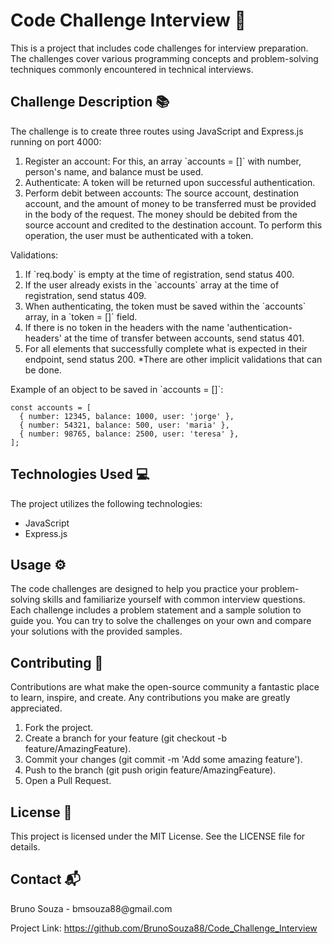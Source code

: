 <h1>Code Challenge Interview 🚀</h1>

<p>This is a project that includes code challenges for interview preparation. The challenges cover various programming concepts and problem-solving techniques commonly encountered in technical interviews.</p>

<h2>Challenge Description 📚</h2>

<p>The challenge is to create three routes using JavaScript and Express.js running on port 4000:</p>

<ol>
  <li>Register an account: For this, an array `accounts = []` with number, person's name, and balance must be used.</li>
  <li>Authenticate: A token will be returned upon successful authentication.</li>
  <li>Perform debit between accounts: The source account, destination account, and the amount of money to be transferred must be provided in the body of the request. The money should be debited from the source account and credited to the destination account. To perform this operation, the user must be authenticated with a token.</li>
</ol>

<p>Validations:</p>

<ol>
  <li>If `req.body` is empty at the time of registration, send status 400.</li>
  <li>If the user already exists in the `accounts` array at the time of registration, send status 409.</li>
  <li>When authenticating, the token must be saved within the `accounts` array, in a `token = []` field.</li>
  <li>If there is no token in the headers with the name 'authentication-headers' at the time of transfer between accounts, send status 401.</li>
  <li>For all elements that successfully complete what is expected in their endpoint, send status 200. *There are other implicit validations that can be done.</li>
</ol>

<p>Example of an object to be saved in `accounts = []`:</p>

<pre><code>const accounts = [
  { number: 12345, balance: 1000, user: 'jorge' },
  { number: 54321, balance: 500, user: 'maria' },
  { number: 98765, balance: 2500, user: 'teresa' },
];
</code></pre>

<h2>Technologies Used 💻</h2>

<p>The project utilizes the following technologies:</p>

<ul>
  <li>JavaScript</li>
  <li>Express.js</li>
</ul>

<h2>Usage ⚙️</h2>

<p>The code challenges are designed to help you practice your problem-solving skills and familiarize yourself with common interview questions. Each challenge includes a problem statement and a sample solution to guide you. You can try to solve the challenges on your own and compare your solutions with the provided samples.</p>

<h2>Contributing 🤝</h2>

<p>Contributions are what make the open-source community a fantastic place to learn, inspire, and create. Any contributions you make are greatly appreciated.</p>

<ol>
  <li>Fork the project.</li>
  <li>Create a branch for your feature (git checkout -b feature/AmazingFeature).</li>
  <li>Commit your changes (git commit -m 'Add some amazing feature').</li>
  <li>Push to the branch (git push origin feature/AmazingFeature).</li>
  <li>Open a Pull Request.</li>
</ol>

<h2>License 📝</h2>

<p>This project is licensed under the MIT License. See the LICENSE file for details.</p>

<h2>Contact 📬</h2>

<p>Bruno Souza - bmsouza88@gmail.com</p>

<p>Project Link: <a href="https://github.com/BrunoSouza88/Code_Challenge_Interview">https://github.com/BrunoSouza88/Code_Challenge_Interview</a></p>

